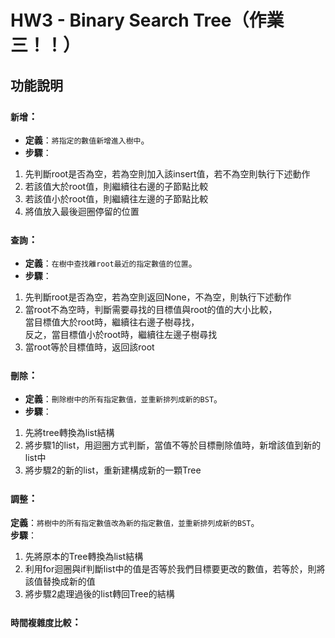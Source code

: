 # HW3 - Binary Search Tree（作業三！！）

## 功能說明
### `新增`：
* **定義**：`將指定的數值新增進入樹中`。  
* **步驟**：  
1. 先判斷root是否為空，若為空則加入該insert值，若不為空則執行下述動作
2. 若該值大於root值，則繼續往右邊的子節點比較
3. 若該值小於root值，則繼續往左邊的子節點比較
4. 將值放入最後迴圈停留的位置

### `查詢`：
* **定義**：`在樹中查找離root最近的指定數值的位置`。  
* **步驟**：  
1. 先判斷root是否為空，若為空則返回None，不為空，則執行下述動作
2. 當root不為空時，判斷需要尋找的目標值與root的值的大小比較，  
   當目標值大於root時，繼續往右邊子樹尋找，  
   反之，當目標值小於root時，繼續往左邊子樹尋找
3. 當root等於目標值時，返回該root

### `刪除`：
* **定義**：`刪除樹中的所有指定數值，並重新排列成新的BST`。  
* **步驟**：  
1. 先將tree轉換為list結構
2. 將步驟1的list，用迴圈方式判斷，當值不等於目標刪除值時，新增該值到新的list中
3. 將步驟2的新的list，重新建構成新的一顆Tree

### `調整`：
**定義**：`將樹中的所有指定數值改為新的指定數值，並重新排列成新的BST`。  
**步驟**：
1. 先將原本的Tree轉換為list結構
2. 利用for迴圈與if判斷list中的值是否等於我們目標要更改的數值，若等於，則將該值替換成新的值
3. 將步驟2處理過後的list轉回Tree的結構

### `時間複雜度比較`：
